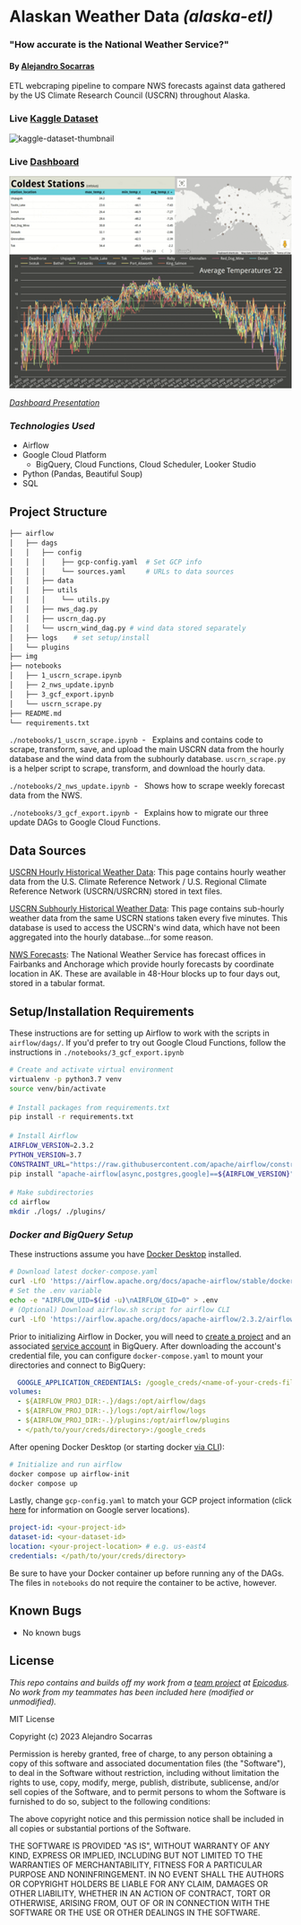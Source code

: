 # Alaskan Weather Data _(alaska-etl)_

### "How accurate is the National Weather Service?"

#### By [Alejandro Socarras](https://alexsocarras.com)


ETL webcraping pipeline to compare NWS forecasts against data gathered by the US Climate Research Council (USCRN) throughout Alaska.

### Live [Kaggle Dataset]()

![kaggle-dataset-thumbnail]()

### Live [Dashboard]()

![dashboard](img/alaska.gif)

_[Dashboard Presentation](https://lookerstudio.google.com/u/0/reporting/3d8306ba-0df6-42cb-bb90-f23924a0d2c6/)_

### _**Technologies Used**_ 
* Airflow 
* Google Cloud Platform 
  * BigQuery, Cloud Functions, Cloud Scheduler, Looker Studio
* Python (Pandas, Beautiful Soup)
* SQL
  
## Project Structure 
```bash
├── airflow                   
│   ├── dags
│   │   ├── config
│   │   │    ├── gcp-config.yaml  # Set GCP info
│   │   │    └── sources.yaml     # URLs to data sources      
│   │   ├── data
│   │   ├── utils
│   │   │    └── utils.py 
│   │   ├── nws_dag.py             
│   │   ├── uscrn_dag.py
│   │   └── uscrn_wind_dag.py # wind data stored separately
│   ├── logs    # set setup/install
│   └── plugins 
├── img
├── notebooks
│   ├── 1_uscrn_scrape.ipynb
│   ├── 2_nws_update.ipynb
│   ├── 3_gcf_export.ipynb
│   └── uscrn_scrape.py          
├── README.md
└── requirements.txt
```
`./notebooks/1_uscrn_scrape.ipynb` &nbsp;- &nbsp; Explains and contains code to scrape, transform, save, and upload the main USCRN data from the hourly database and the wind data from the subhourly database. `uscrn_scrape.py` is a helper script to scrape, transform, and download the hourly data. 

`./notebooks/2_nws_update.ipynb` &nbsp;- &nbsp; Shows how to scrape weekly forecast data from the NWS.  

`./notebooks/3_gcf_export.ipynb` &nbsp;- &nbsp; Explains how to migrate our three update DAGs to Google Cloud Functions.

## Data Sources
[USCRN Hourly Historical Weather Data](https://www.ncei.noaa.gov/pub/data/uscrn/products/hourly02/): This page contains hourly weather data from the U.S. Climate Reference Network / U.S. Regional Climate Reference Network (USCRN/USRCRN) stored in text files.

[USCRN Subhourly Historical Weather Data](https://www.ncei.noaa.gov/pub/data/uscrn/products/subhourly01/): This page contains sub-hourly weather data from the same USCRN stations taken every five minutes. This database is used to access the USCRN's wind data, which have not been aggregated into the hourly database...for some reason.


[NWS Forecasts](https://forecast.weather.gov/MapClick.php?lat=60.7506&lon=-160.5006&unit=0&lg=english&FcstType=digital): The National Weather Service has forecast offices in Fairbanks and Anchorage which provide hourly forecasts by coordinate location in AK. These are available in 48-Hour blocks up to four days out, stored in a tabular format. 
  

## Setup/Installation Requirements

These instructions are for setting up Airflow to work with the scripts in `airflow/dags/`. If you'd prefer to try out Google Cloud Functions, follow the instructions in `./notebooks/3_gcf_export.ipynb` 

```bash 
# Create and activate virtual environment
virtualenv -p python3.7 venv 
source venv/bin/activate

# Install packages from requirements.txt
pip install -r requirements.txt

# Install Airflow 
AIRFLOW_VERSION=2.3.2 
PYTHON_VERSION=3.7 
CONSTRAINT_URL="https://raw.githubusercontent.com/apache/airflow/constraints-${AIRFLOW_VERSION}/constraints-${PYTHON_VERSION}.txt"
pip install "apache-airflow[async,postgres,google]==${AIRFLOW_VERSION}" --constraint "${CONSTRAINT_URL}"

# Make subdirectories 
cd airflow 
mkdir ./logs/ ./plugins/
```

### **_Docker and BigQuery Setup_**

These instructions assume you have [Docker Desktop](https://www.docker.com/products/docker-desktop/) installed. 

```bash
# Download latest docker-compose.yaml
curl -LfO 'https://airflow.apache.org/docs/apache-airflow/stable/docker-compose.yaml'
# Set the .env variable
echo -e "AIRFLOW_UID=$(id -u)\nAIRFLOW_GID=0" > .env
# (Optional) Download airflow.sh script for airflow CLI 
curl -LfO 'https://airflow.apache.org/docs/apache-airflow/2.3.2/airflow.sh'

```
Prior to initializing Airflow in Docker, you will need to [create a project](https://cloud.google.com/resource-manager/docs/creating-managing-projects) and an associated [service account](https://cloud.google.com/iam/docs/creating-managing-service-accounts) in BigQuery. After downloading the account's credential file, you can configure `docker-compose.yaml` to mount your directories and connect to BigQuery:
```yaml 
  GOOGLE_APPLICATION_CREDENTIALS: /google_creds/<name-of-your-creds-file>.json
volumes:
  - ${AIRFLOW_PROJ_DIR:-.}/dags:/opt/airflow/dags
  - ${AIRFLOW_PROJ_DIR:-.}/logs:/opt/airflow/logs
  - ${AIRFLOW_PROJ_DIR:-.}/plugins:/opt/airflow/plugins
  - </path/to/your/creds/directory>:/google_creds
```
After opening Docker Desktop (or starting docker [via CLI](https://docs.docker.com/config/daemon/start/)): 

```bash
# Initialize and run airflow 
docker compose up airflow-init 
docker compose up 
```
Lastly, change `gcp-config.yaml` to match your GCP project information (click [here](https://cloud.google.com/bigquery/docs/locations) for information on Google server locations).

```yaml
project-id: <your-project-id>
dataset-id: <your-dataset-id>
location: <your-project-location> # e.g. us-east4
credentials: </path/to/your/creds/directory>
```
Be sure to have your Docker container up before running any of the DAGs. The files in `notebooks` do not require the container to be active, however.

## Known Bugs

* No known bugs


## License

_This repo contains and builds off my work from a [team project](https://github.com/apsocarras/team-week3) at [Epicodus](https://www.epicodus.com/). No work from my teammates has been included here (modified or unmodified)._

MIT License

Copyright (c) 2023 Alejandro Socarras

Permission is hereby granted, free of charge, to any person obtaining a copy of this software and associated documentation files (the "Software"), to deal in the Software without restriction, including without limitation the rights to use, copy, modify, merge, publish, distribute, sublicense, and/or sell copies of the Software, and to permit persons to whom the Software is furnished to do so, subject to the following conditions:

The above copyright notice and this permission notice shall be included in all copies or substantial portions of the Software.

THE SOFTWARE IS PROVIDED "AS IS", WITHOUT WARRANTY OF ANY KIND, EXPRESS OR IMPLIED, INCLUDING BUT NOT LIMITED TO THE WARRANTIES OF MERCHANTABILITY, FITNESS FOR A PARTICULAR PURPOSE AND NONINFRINGEMENT. IN NO EVENT SHALL THE AUTHORS OR COPYRIGHT HOLDERS BE LIABLE FOR ANY CLAIM, DAMAGES OR OTHER LIABILITY, WHETHER IN AN ACTION OF CONTRACT, TORT OR OTHERWISE, ARISING FROM, OUT OF OR IN CONNECTION WITH THE SOFTWARE OR THE USE OR OTHER DEALINGS IN THE SOFTWARE.

</br>
